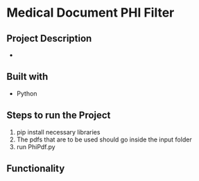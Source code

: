 # Medical Document PHI Filter

## Project Description 
- 

## Built with 
- Python

## Steps to run the Project
1. pip install necessary libraries 
2. The pdfs that are to be used should go inside the input folder
3. run PhiPdf.py

## Functionality


